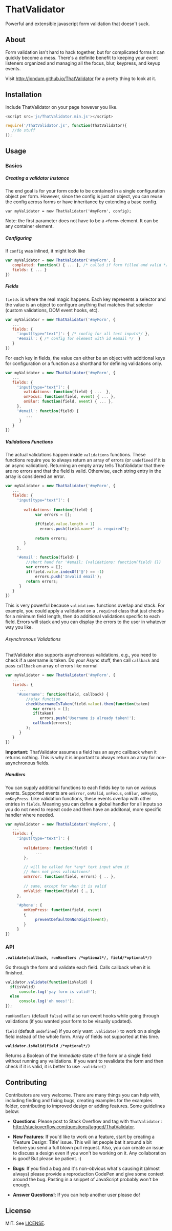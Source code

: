 # ThatValidator
Powerful and extensible javascript form validation that doesn't suck. 

## About
Form validation isn't hard to hack together, but for complicated forms it can quickly become a mess. There's a definite benefit to keeping your event listeners organized and managing all the focus, blur, keypress, and keyup events.

Visit http://jondum.github.io/ThatValidator for a pretty thing to look at it.


##  Installation

Include ThatValidator on your page however you like.

```javascript
<script src='js/ThatValidator.min.js'></script>
```

```javascript
require('/ThatValidator.js', function(ThatValidator){
   //do stuff
));
```



## Usage


### Basics

##### Creating a validator instance

The end goal is for your form code to be contained in a single configuration object per form. However, since the config is just an object, you can reuse the config across forms or have inheritance by extending a base config.

`var myValidator = new ThatValidator('#myForm', config);`

Note: the first parameter does not have to be a `<form>` element. It can be any container element.


##### Configuring

If `config` was inlined, it might look like

```javascript 
var myValidator = new ThatValidator('#myForm', {
   completed: function() { ... }, /* called if form filled and valid */
   fields: { ... }
})	
```


##### Fields


`fields` is where the real magic happens. Each key represents a selector and the value is an object to configure anything that matches that selector (custom validations, DOM event hooks, etc).

```javascript 
var myValidator = new ThatValidator('#myForm', {
   ...
   fields: { 
     'input[type="text"]': { /* config for all text inputs*/ },
     '#email': { /* config for element with id #email */  }
   }
})	
```

For each key in fields, the value can either be an object with additional keys for configuration or a function as a shorthand for defining validations only.

```javascript 
var myValidator = new ThatValidator('#myForm', {
   ...
   fields: { 
     'input[type="text"]': { 
        validations: function(field) { ...  },
        onFocus: function(field, event) { ... },
        onBlur: function(field, event) { ... },
     },
     '#email': function(field) { 
         ...
      }
   }
})	
```

##### Validations Functions

The actual validations happen inside `validations` functions. These functions require you to always return an array of errors (or `undefined` if it is an async validation). Returning an empty array tells ThatValidator that there are no errors and that the field is valid. Otherwise, each string entry in the array is considered an error.


```javascript 
var myValidator = new ThatValidator('#myForm', {
   ...
   fields: { 
     'input[type="text"]': { 
        
        validations: function(field) {  
             var errors = [];
             
             if(field.value.length < 1)
               errors.push(field.name+" is required");
               
             return errors;
        }
     },
     
     '#email': function(field) { 
         //short hand for '#email: {validations: function(field) {}}
         var errors = [];
         if(field.value.indexOf('@') == -1)
             errors.push('Invalid email');
         return errors;
      }
   }
})	
```

This is very powerful because `validations` functions overlap and stack. For example, you could apply a validation on a `.required` class that just checks for a minimum field length, then do additional validations specific to each field. Errors will stack and you can display the errors to the user in whatever way you like.

###### Asynchronous Validations

ThatValidator also supports asynchronous validations, e.g., you need to check if a username is taken. Do your Async stuff, then call `callback` and pass `callback` an array of errors like normal

```javascript 
var myValidator = new ThatValidator('#myForm', {
   ...
   fields: { 
      ...
     '#username': function(field, callback) { 
         //ajax function
         checkUsernameIsTaken(field.value).then(function(taken)
            var errors = [];
            if(taken)
               errors.push('Username is already taken!');
            callback(errors);
         );
      }
   }
})	
```

**Important:** ThatValidator assumes a field has an async callback when it returns nothing. This is why it is important to always return an array for non-asynchronous fields.

##### Handlers

You can supply additional functions to each fields key to run on various events. Supported events are `onError`, `onValid`, `onFocus`, `onBlur`, `onKeyUp`, `onKeyPress`. Like validation functions, these events overlap with other entries in `fields`. Meaning you can define a global handler for all inputs so you do not need to repeat code and then have an additonal, more specific handler where needed. 

```javascript 
var myValidator = new ThatValidator('#myForm', {
   ...
   fields: { 
     'input[type="text"]': { 
        
        validations: function(field) {  
             ...
        },
        
        // will be called for *any* text input when it
        // does not pass validations!
        onError: function(field, errors) { .. },
        
        // same, except for when it is valid
        onValid: function(field) { … },
     },
     
     '#phone': {
        onKeyPress: function(field, event)
        {
             preventDefaultOnNonDigit(event);
        }
     }
})	
```


### API


**`.validate(callback, runHandlers /*optional*/, field/*optional*/)`**

Go through the form and validate each field. Calls callback when it is finished. 

```javascript
validator.validate(function(isValid) {
  if(isValid)
      console.log('yay form is valid!');
  else
      console.log('oh noes!');
});
```

`runHandlers` (default `false`) will also run event hooks while going through validations (if you wanted your form to be visually updated).

`field` (default `undefined`) if you only want `.validate()` to work on a single field instead of the whole form. Array of fields not supported at this time.


**`validator.isValid(field /*optional*/)`**

Returns a Boolean of the *immediate* state of the form or a single field without running any validations. If you want to revalidate the form and then check if it is valid, it is better to use `.validate()`




## Contributing

Contributors are very welcome. There are many things you can help with,
including finding and fixing bugs, creating examples for the examples folder,
contributing to improved design or adding features. Some guidelines below:

* **Questions**: Please post to Stack Overflow and tag with `ThatValidator` : http://stackoverflow.com/questions/tagged/ThatValidator.

* **New Features**: If you'd like to work on a feature, start by creating a 'Feature Design: Title' issue. This will let people bat it around a bit before you send a full blown pull request. Also, you can create an issue to discuss a design even if you won't be working on it. Any collaboration is good! But please be patient. :)

* **Bugs**: If you find a bug and it's non-obvious what's causing it (almost
  always) please provide a reproduction CodePen and give some context
  around the bug. Pasting in a snippet of JavaScript probably won't be enough.

* **Answer Questions!**: If you can help another user please do!



## License

MIT. See [LICENSE](https://github.com/JonDum/ThatValidator/blob/master/LICENSE).
